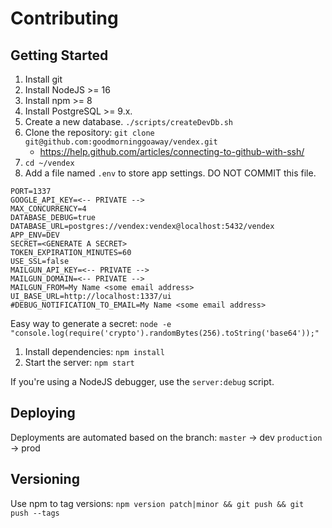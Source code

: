 # Contributing

## Getting Started
1. Install git
1. Install NodeJS >= 16
1. Install npm >= 8
1. Install PostgreSQL >= 9.x.
1. Create a new database. `./scripts/createDevDb.sh`
1. Clone the repository: `git clone git@github.com:goodmorninggoaway/vendex.git`
   - https://help.github.com/articles/connecting-to-github-with-ssh/
1. `cd ~/vendex`
1. Add a file named `.env` to store app settings. DO NOT COMMIT this file.
```
PORT=1337
GOOGLE_API_KEY=<-- PRIVATE -->
MAX_CONCURRENCY=4
DATABASE_DEBUG=true
DATABASE_URL=postgres://vendex:vendex@localhost:5432/vendex
APP_ENV=DEV
SECRET=<GENERATE A SECRET>
TOKEN_EXPIRATION_MINUTES=60
USE_SSL=false
MAILGUN_API_KEY=<-- PRIVATE -->
MAILGUN_DOMAIN=<-- PRIVATE -->
MAILGUN_FROM=My Name <some email address>
UI_BASE_URL=http://localhost:1337/ui
#DEBUG_NOTIFICATION_TO_EMAIL=My Name <some email address>

```

Easy way to generate a secret:
`node -e "console.log(require('crypto').randomBytes(256).toString('base64'));"`
1. Install dependencies: `npm install`
1. Start the server: `npm start`

If you're using a NodeJS debugger, use the `server:debug` script.

## Deploying
Deployments are automated based on the branch:
`master` -> dev
`production` -> prod

## Versioning
Use npm to tag versions: `npm version patch|minor && git push && git push --tags`
